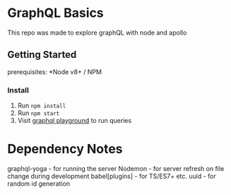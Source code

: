 # GraphQL Basics

This repo was made to explore graphQL with node and apollo

## Getting Started

prerequisites: 
*Node v8+ / NPM

### Install

1. Run ```npm install```
2. Run ```npm start```
3. Visit [graphql playground](https://graphql-demo.mead.io/) to run queries

# Dependency Notes

graphql-yoga - for running the server
Nodemon  - for server refresh on file change during development
babel[plugins] - for TS/ES7+ etc.
uuid - for random id generation